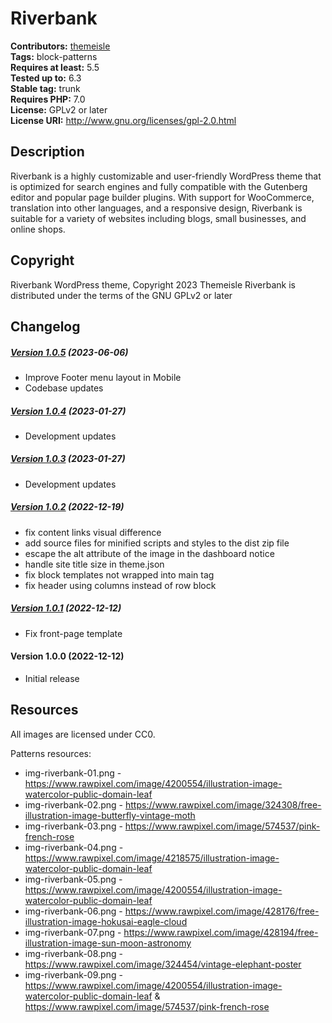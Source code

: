 # Riverbank #
**Contributors:** [themeisle](https://profiles.wordpress.org/themeisle/)  
**Tags:** block-patterns  
**Requires at least:** 5.5  
**Tested up to:** 6.3  
**Stable tag:** trunk  
**Requires PHP:** 7.0  
**License:** GPLv2 or later  
**License URI:** http://www.gnu.org/licenses/gpl-2.0.html  

## Description ##
Riverbank is a highly customizable and user-friendly WordPress theme that is optimized for search engines and fully compatible with the Gutenberg editor and popular page builder plugins. With support for WooCommerce, translation into other languages, and a responsive design, Riverbank is suitable for a variety of websites including blogs, small businesses, and online shops.
## Copyright ##
Riverbank WordPress theme, Copyright 2023 Themeisle
Riverbank is distributed under the terms of the GNU GPLv2 or later

## Changelog ##

##### [Version 1.0.5](https://github.com/Codeinwp/riverbank/compare/v1.0.4...v1.0.5) (2023-06-06)

- Improve Footer menu layout in Mobile
- Codebase updates




##### [Version 1.0.4](https://github.com/Codeinwp/riverbank/compare/v1.0.3...v1.0.4) (2023-01-27)

- Development updates




##### [Version 1.0.3](https://github.com/Codeinwp/riverbank/compare/v1.0.2...v1.0.3) (2023-01-27)

- Development updates




##### [Version 1.0.2](https://github.com/Codeinwp/riverbank/compare/v1.0.1...v1.0.2) (2022-12-19)

* fix content links visual difference
* add source files for minified scripts and styles to the dist zip file
* escape the alt attribute of the image in the dashboard notice
* handle site title size in theme.json
* fix block templates not wrapped into main tag
* fix header using columns instead of row block




##### [Version 1.0.1](https://github.com/Codeinwp/riverbank/compare/v1.0.0...v1.0.1) (2022-12-12)

- Fix front-page template




####   Version 1.0.0 (2022-12-12)

- Initial release




## Resources ##
All images are licensed under CC0.

Patterns resources:

* img-riverbank-01.png - https://www.rawpixel.com/image/4200554/illustration-image-watercolor-public-domain-leaf
* img-riverbank-02.png - https://www.rawpixel.com/image/324308/free-illustration-image-butterfly-vintage-moth
* img-riverbank-03.png - https://www.rawpixel.com/image/574537/pink-french-rose
* img-riverbank-04.png - https://www.rawpixel.com/image/4218575/illustration-image-watercolor-public-domain-leaf
* img-riverbank-05.png - https://www.rawpixel.com/image/4200554/illustration-image-watercolor-public-domain-leaf
* img-riverbank-06.png - https://www.rawpixel.com/image/428176/free-illustration-image-hokusai-eagle-cloud
* img-riverbank-07.png - https://www.rawpixel.com/image/428194/free-illustration-image-sun-moon-astronomy
* img-riverbank-08.png - https://www.rawpixel.com/image/324454/vintage-elephant-poster
* img-riverbank-09.png - https://www.rawpixel.com/image/4200554/illustration-image-watercolor-public-domain-leaf & https://www.rawpixel.com/image/574537/pink-french-rose
